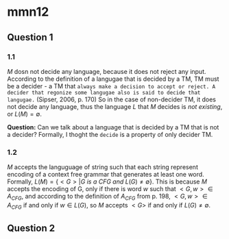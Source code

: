# mmn12

## Question 1

### 1.1

$M$ dosn not decide any language, because it does not reject any input. According to the definition of a langugae that is decided by a TM, TM must be a decider - a TM that `always make a decision to accept or reject. A decider that regonize some langugae also is said to decide that langugae.` (Sipser, 2006, p. 170) So in the case of non-decider TM, it does not decide any language, thus the language $L$ that $M$ decides is _not existing_, or $L(M) = \emptyset$.

**Question:** Can we talk about a language that is decided by a TM that is not a decider? Formally, I thoght the `decide` is a property of only decider TM.

### 1.2

$M$ accepts the languguage of string such that each string represent encoding of a context free grammar that generates at least one word. Formally, $L(M) = \{<G> | G \ is \ a \ CFG \ and \ L(G) \neq \emptyset \}$. This is because $M$ accepts the encoding of G, only if there is word $w$ such that $<G,w>\in  A_{CFG}$, and according to the definition of $A_{CFG}$ from p. 198,  $<G,w>\in  A_{CFG}$ if and only if $w\in L(G)$, so $M$ accepts $<G>$ if and only if $L(G) \neq \emptyset$.

## Question 2

